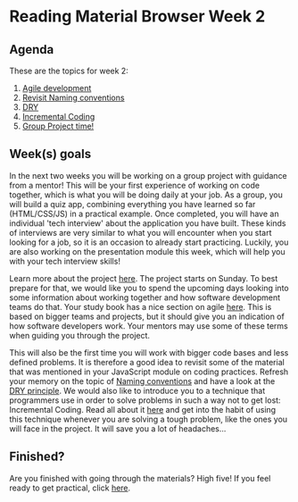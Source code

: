 # Reading Material Browser Week 2

## Agenda

These are the topics for week 2:

1. [Agile development](https://hackyourfuture.github.io/study/#/software-development/agile)
2. [Revisit Naming conventions](https://hackyourfuture.github.io/study/#/programming/naming-conventions)
3. [DRY](https://study.hackyourfuture.net/#/programming/dont-repeat-yourself)
4. [Incremental Coding](https://study.hackyourfuture.net/#/programming/incremental-coding)
5. [Group Project time!](../PROJECT.md)


## Week(s) goals
In the next two weeks you will be working on a group project with guidance from a mentor! This will be your first experience of working on code together, which is what you will be doing daily at your job. As a group, you will build a quiz app, combining everything you have learned so far (HTML/CSS/JS) in a practical example. Once completed, you will have an individual 'tech interview' about the application you have built. These kinds of interviews are very similar to what you will encounter when you start looking for a job, so it is an occasion to already start practicing. Luckily, you are also working on the presentation module this week, which will help you with your tech interview skills!

Learn more about the project [here](../PROJECT.md). The project starts on Sunday. To best prepare for that, we would like you to spend the upcoming days looking into some information about working together and how software development teams do that. Your study book has a nice section on agile [here](https://hackyourfuture.github.io/study/#/software-development/agile). This is based on bigger teams and projects, but it should give you an indication of how software developers work. Your mentors may use some of these terms when guiding you through the project.

This will also be the first time you will work with bigger code bases and less defined problems. It is therefore a good idea to revisit some of the material that was mentioned in your JavaScript module on coding practices. Refresh your memory on the topic of [Naming conventions](https://hackyourfuture.github.io/study/#/programming/naming-conventions) and have a look at the [DRY principle](https://study.hackyourfuture.net/#/programming/dont-repeat-yourself). We would also like to introduce you to a technique that programmers use in order to solve problems in such a way not to get lost: Incremental Coding. Read all about it [here](https://study.hackyourfuture.net/#/programming/incremental-coding) and get into the habit of using this technique whenever you are solving a tough problem, like the ones you will face in the project. It will save you a lot of headaches...

## Finished?

Are you finished with going through the materials? High five! If you feel ready to get practical, click [here](./MAKEME.md).
